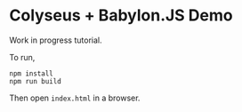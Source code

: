 # Colyseus + Babylon.JS Demo

Work in progress tutorial.

To run,
``` shell
npm install
npm run build
```

Then open `index.html` in a browser.
